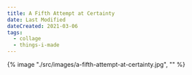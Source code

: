 ```yaml
---
title: A Fifth Attempt at Certainty
date: Last Modified
dateCreated: 2021-03-06
tags:
  - collage
  - things-i-made
---
```

{% image "./src/images/a-fifth-attempt-at-certainty.jpg", "" %}
